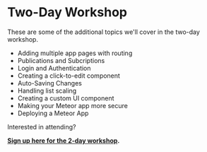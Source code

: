 # Two-Day Workshop

These are some of the additional topics we'll cover in the two-day workshop.

- Adding multiple app pages with routing
- Publications and Subcriptions
- Login and Authentication
- Creating a click-to-edit component
- Auto-Saving Changes
- Handling list scaling
- Creating a custom UI component
- Making your Meteor app more secure
- Deploying a Meteor App


Interested in attending?

**[Sign up here for the 2-day workshop](https://www.eventbrite.com/e/full-stack-web-development-workshop-meteorjs-reactjs-tickets-24910341502).**

